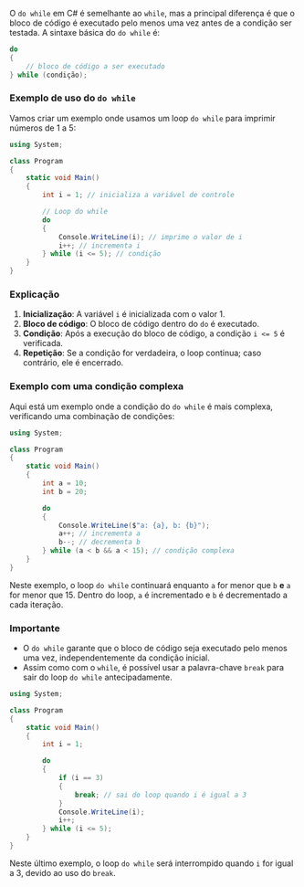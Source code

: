 O `do while` em C# é semelhante ao `while`, mas a principal diferença é que o bloco de código é executado pelo menos uma vez antes de a condição ser testada. A sintaxe básica do `do while` é:

```csharp
do
{
    // bloco de código a ser executado
} while (condição);
```

### Exemplo de uso do `do while`

Vamos criar um exemplo onde usamos um loop `do while` para imprimir números de 1 a 5:

```csharp
using System;

class Program
{
    static void Main()
    {
        int i = 1; // inicializa a variável de controle

        // Loop do while
        do
        {
            Console.WriteLine(i); // imprime o valor de i
            i++; // incrementa i
        } while (i <= 5); // condição
    }
}
```

### Explicação

1. **Inicialização**: A variável `i` é inicializada com o valor 1.
2. **Bloco de código**: O bloco de código dentro do `do` é executado.
3. **Condição**: Após a execução do bloco de código, a condição `i <= 5` é verificada.
4. **Repetição**: Se a condição for verdadeira, o loop continua; caso contrário, ele é encerrado.

### Exemplo com uma condição complexa

Aqui está um exemplo onde a condição do `do while` é mais complexa, verificando uma combinação de condições:

```csharp
using System;

class Program
{
    static void Main()
    {
        int a = 10;
        int b = 20;

        do
        {
            Console.WriteLine($"a: {a}, b: {b}");
            a++; // incrementa a
            b--; // decrementa b
        } while (a < b && a < 15); // condição complexa
    }
}
```

Neste exemplo, o loop `do while` continuará enquanto `a` for menor que `b` **e** `a` for menor que 15. Dentro do loop, `a` é incrementado e `b` é decrementado a cada iteração.

### Importante

- O `do while` garante que o bloco de código seja executado pelo menos uma vez, independentemente da condição inicial.
- Assim como com o `while`, é possível usar a palavra-chave `break` para sair do loop `do while` antecipadamente.

```csharp
using System;

class Program
{
    static void Main()
    {
        int i = 1;

        do
        {
            if (i == 3)
            {
                break; // sai do loop quando i é igual a 3
            }
            Console.WriteLine(i);
            i++;
        } while (i <= 5);
    }
}
```

Neste último exemplo, o loop `do while` será interrompido quando `i` for igual a 3, devido ao uso do `break`.